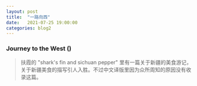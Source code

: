 ```yaml
---
layout: post
title:  "一路向西"
date:   2021-07-25 19:00:00
categories: blog2
---
```


### Journey to the West ()

> 扶霞的 "shark's fin and sichuan pepper" 里有一篇关于新疆的美食游记，关于新疆美食的描写引人入胜。不过中文译版里因为众所周知的原因没有收录这篇。